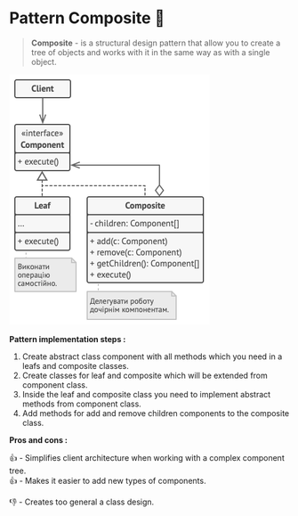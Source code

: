 # Pattern Composite 🌳

> **Composite** - is a structural design pattern that allow you to create a tree of objects and works with it in the same 
way as with a single object.

![composite structure](../../assets/composite-structure.png)

**Pattern implementation steps :**

1. Create abstract class component with all methods which you need in a leafs and composite classes.
2. Create classes for leaf and composite which will be extended from component class.
3. Inside the leaf and composite class you need to implement abstract methods from component class.
4. Add methods for add and remove children components to the composite class.

**Pros and cons :**

👍 - Simplifies client architecture when working with a complex component tree.\
👍 - Makes it easier to add new types of components.

👎 - Creates too general a class design.